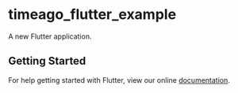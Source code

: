 # timeago_flutter_example

A new Flutter application.

## Getting Started

For help getting started with Flutter, view our online
[documentation](https://flutter.io/).
